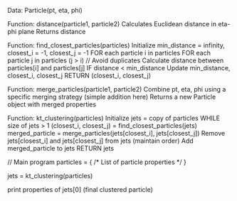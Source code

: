 Data: Particle(pt, eta, phi)

Function: distance(particle1, particle2)
   Calculates Euclidean distance in eta-phi plane
   Returns distance

 Function: find_closest_particles(particles)
   Initialize min_distance = infinity, closest_i = -1, closest_j = -1
   FOR each particle i in particles
     FOR each particle j in particles (j > i) // Avoid duplicates
       Calculate distance between particles[i] and particles[j]
       IF distance < min_distance
         Update min_distance, closest_i, closest_j
   RETURN (closest_i, closest_j)

 Function: merge_particles(particle1, particle2)
   Combine pt, eta, phi using a specific merging strategy (simple addition here)
   Returns a new Particle object with merged properties

 Function: kt_clustering(particles)
   Initialize jets = copy of particles
   WHILE size of jets > 1
     (closest_i, closest_j) = find_closest_particles(jets)
     merged_particle = merge_particles(jets[closest_i], jets[closest_j])
     Remove jets[closest_i] and jets[closest_j] from jets (maintain order)
     Add merged_particle to jets
   RETURN jets

// Main program
particles = { /* List of particle properties */ }

jets = kt_clustering(particles)

print properties of jets[0] (final clustered particle)
